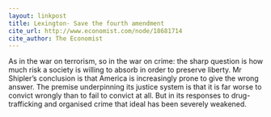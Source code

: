 ```yaml
---
layout: linkpost
title: Lexington- Save the fourth amendment
cite_url: http://www.economist.com/node/18681714
cite_author: The Economist
---
```

As in the war on terrorism, so in the war on crime: the sharp question is how much risk a society is willing to absorb in order to preserve liberty. Mr Shipler’s conclusion is that America is increasingly prone to give the wrong answer. The premise underpinning its justice system is that it is far worse to convict wrongly than to fail to convict at all. But in its responses to drug-trafficking and organised crime that ideal has been severely weakened.  

